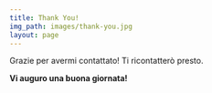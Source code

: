 ```yaml
---
title: Thank You!
img_path: images/thank-you.jpg
layout: page
---
```


Grazie per avermi contattato! Ti ricontatterò presto.

**Vi auguro una buona giornata!**

